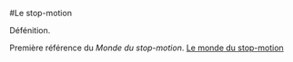 #Le stop-motion

Défénition.

Première référence du _Monde du stop-motion_.
[Le monde du stop-motion](mondestopmtion.JPG)
